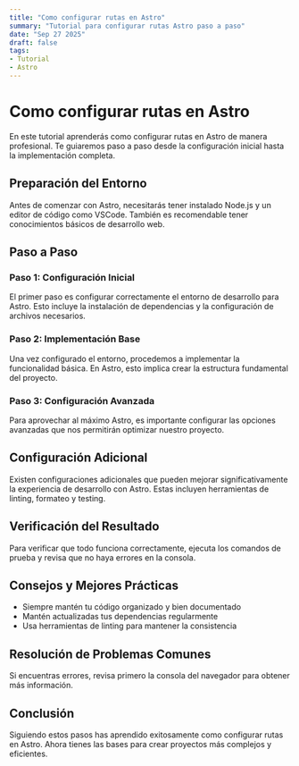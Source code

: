 ```yaml
---
title: "Como configurar rutas en Astro"
summary: "Tutorial para configurar rutas Astro paso a paso"
date: "Sep 27 2025"
draft: false
tags:
- Tutorial
- Astro
---
```


# Como configurar rutas en Astro

En este tutorial aprenderás como configurar rutas en Astro de manera profesional. Te guiaremos paso a paso desde la configuración inicial hasta la implementación completa.

## Preparación del Entorno

Antes de comenzar con Astro, necesitarás tener instalado Node.js y un editor de código como VSCode. También es recomendable tener conocimientos básicos de desarrollo web.

## Paso a Paso

### Paso 1: Configuración Inicial

El primer paso es configurar correctamente el entorno de desarrollo para Astro. Esto incluye la instalación de dependencias y la configuración de archivos necesarios.

### Paso 2: Implementación Base

Una vez configurado el entorno, procedemos a implementar la funcionalidad básica. En Astro, esto implica crear la estructura fundamental del proyecto.

### Paso 3: Configuración Avanzada

Para aprovechar al máximo Astro, es importante configurar las opciones avanzadas que nos permitirán optimizar nuestro proyecto.

## Configuración Adicional

Existen configuraciones adicionales que pueden mejorar significativamente la experiencia de desarrollo con Astro. Estas incluyen herramientas de linting, formateo y testing.

## Verificación del Resultado

Para verificar que todo funciona correctamente, ejecuta los comandos de prueba y revisa que no haya errores en la consola.

## Consejos y Mejores Prácticas

- Siempre mantén tu código organizado y bien documentado
- Mantén actualizadas tus dependencias regularmente
- Usa herramientas de linting para mantener la consistencia

## Resolución de Problemas Comunes

Si encuentras errores, revisa primero la consola del navegador para obtener más información.

## Conclusión

Siguiendo estos pasos has aprendido exitosamente como configurar rutas en Astro. Ahora tienes las bases para crear proyectos más complejos y eficientes.
